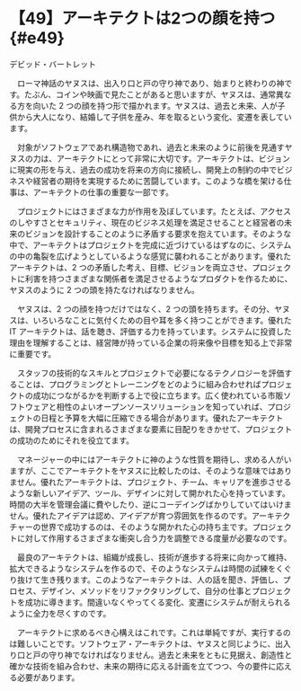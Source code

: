 # 【49】アーキテクトは2つの顔を持つ{#e49}

<div class="author">デビッド・バートレット</div>

　ローマ神話のヤヌスは、出入り口と戸の守り神であり、始まりと終わりの神です。たぶん、コインや映画で見たことがあると思いますが、ヤヌスは、通常異なる方を向いた 2 つの顔を持つ形で描かれます。ヤヌスは、過去と未来、人が子供から大人になり、結婚して子供を産み、年を取るという変化、変遷を表しています。

　対象がソフトウェアであれ構造物であれ、過去と未来のように前後を見通すヤヌスの力は、アーキテクトにとって非常に大切です。アーキテクトは、ビジョンに現実の形を与え、過去の成功を将来の方向に接続し、開発上の制約の中でビジネスや経営者の期待を実現するために苦闘しています。このような橋を架ける仕事は、アーキテクトの仕事の重要な一部です。

　プロジェクトにはさまざまな力が作用を及ぼしています。たとえば、アクセスのしやすさとセキュリティ、現在のビジネス処理を満足させることと経営者の未来のビジョンを設計することのように矛盾する要求を抱えています。そのような中で、アーキテクトはプロジェクトを完成に近づけているはずなのに、システムの中の亀裂を広げようとしているような感覚に襲われることがあります。優れたアーキテクトは、2 つの矛盾した考え、目標、ビジョンを両立させ、プロジェクトに利害を持つさまざまな関係者を満足させるようなプロダクトを作るために、ヤヌスのように 2 つの頭を持たなければなりません。

　ヤヌスは、2 つの顔を持つだけではなく、2 つの頭を持ちます。その分、ヤヌスは、いろいろなことに気付くための目や耳を多く持つことができます。優れた IT アーキテクトは、話を聴き、評価する力を持っています。システムに投資した理由を理解することは、経営陣が持っている企業の将来像や目標を知る上で非常に重要です。

　スタッフの技術的なスキルとプロジェクトで必要になるテクノロジーを評価することは、プログラミングとトレーニングをどのように組み合わせればプロジェクトの成功につながるかを判断する上で役に立ちます。広く使われている市販ソフトウェアと相性のよいオープンソースソリューションを知っていれば、プロジェクトの日程と予算を大幅に圧縮できる場合があります。優れたアーキテクトは、開発プロセスに含まれるさまざまな要素に目配りをきかせて、プロジェクトの成功のためにそれを役立てます。

　マネージャーの中にはアーキテクトに神のような性質を期待し、求める人がいますが、ここでアーキテクトをヤヌスに比較したのは、そのような意味ではありません。優れたアーキテクトは、プロジェクト、チーム、キャリアを進歩させるような新しいアイデア、ツール、デザインに対して開かれた心を持っています。時間の大半を管理会議に費やしたり、逆にコーデイングばかりしていてはいけません。優れたアイデアは認め、アイデアが育つ雰囲気を作るのです。アーキテクチャーの世界で成功するのは、そのような開かれた心の持ち主です。プロジェクトに対して作用するさまざまな衝突し合う力を調整できる度量が必要なのです。

　最良のアーキテクトは、組織が成長し、技術が進歩する将来に向かって維持、拡大できるようなシステムを作るので、そのようなシステムは時間の試練をくぐり抜けて生き残ります。このようなアーキテクトは、人の話を聞き、評価し、プロセス、デザイン、メソッドをリファクタリングして、自分の仕事とプロジェクトを成功に導きます。間違いなくやってくる変化、変遷にシステムが耐えられるように全力を尽くすのです。

　アーキテクトに求めるべき心構えはこれです。これは単純ですが、実行するのは難しいことです。ソフトウェア・アーキテクトは、ヤヌスと同じように、出入り口と戸の守り神でなければなりません。過去と未来をともに見据え、創造性と確かな技術を組み合わせ、未来の期待に応える計画を立てつつ、今の要件に応える必要があります。
